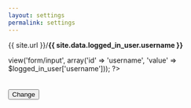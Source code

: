 ```yaml
---
layout: settings
permalink: settings
---
```


<p>{{ site.url }}/<strong>{{ site.data.logged_in_user.username }}</strong></p>

<form></form>

<form>

<?php
$this->view('form/input', array('id' => 'username', 'value' => $logged_in_user['username']));
?>

<br>
<br>
<br>

<!-- Accent-colored raised button with ripple -->
<button class="mdl-button mdl-js-button mdl-button--raised mdl-js-ripple-effect mdl-button--accent" type="submit">
    Change
</button>

</form>
